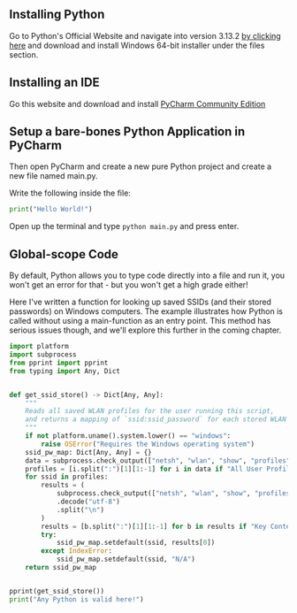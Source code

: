 ## Installing Python

Go to Python's Official Website and navigate into version 3.13.2 [by clicking here](https://www.python.org/downloads/release/python-3132/)
and download and install Windows 64-bit installer under the files section.

## Installing an IDE

Go this website and download and install [PyCharm Community Edition](https://www.jetbrains.com/pycharm/download/?section=windows)

## Setup a bare-bones Python Application in PyCharm

Then open PyCharm and create a new pure Python project and create a new file named main.py.

Write the following inside the file:

```python title="main.py"
print("Hello World!")
```

Open up the terminal and type `python main.py` and press enter.

## Global-scope Code

By default, Python allows you to type code directly into a file and run it, you won't get an error for that - but you won't get a high grade
either!

Here I've written a function for looking up saved SSIDs (and their stored passwords) on Windows computers. The example illustrates how
Python is called without using a main-function as an entry point.
This method has serious issues though, and we'll explore this further in the coming chapter.

```python title="ssid_snitch.py"
import platform
import subprocess
from pprint import pprint
from typing import Any, Dict


def get_ssid_store() -> Dict[Any, Any]:
    """  
    Reads all saved WLAN profiles for the user running this script,
    and returns a mapping of `ssid:ssid_password` for each stored WLAN profile found.
    """
    if not platform.uname().system.lower() == "windows":
        raise OSError("Requires the Windows operating system")
    ssid_pw_map: Dict[Any, Any] = {}
    data = subprocess.check_output(["netsh", "wlan", "show", "profiles"]).decode("utf-8").split("\n")
    profiles = [i.split(":")[1][1:-1] for i in data if "All User Profile" in i]
    for ssid in profiles:
        results = (
            subprocess.check_output(["netsh", "wlan", "show", "profiles", ssid, "key=clear"])
            .decode("utf-8")
            .split("\n")
        )
        results = [b.split(":")[1][1:-1] for b in results if "Key Content" in b]
        try:
            ssid_pw_map.setdefault(ssid, results[0])
        except IndexError:
            ssid_pw_map.setdefault(ssid, "N/A")
    return ssid_pw_map


pprint(get_ssid_store())
print("Any Python is valid here!")
```